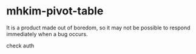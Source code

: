# mhkim-pivot-table

It is a product made out of boredom, so it may not be possible to respond immediately when a bug occurs.

check auth
